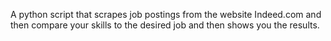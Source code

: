 A python script that scrapes job postings from the website Indeed.com and then compare your skills to the desired job and then shows you the results.



